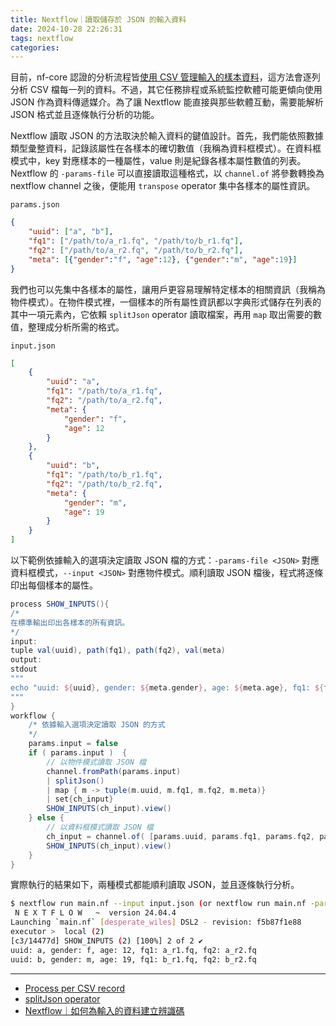 ```yaml
---
title: Nextflow｜讀取儲存於 JSON 的輸入資料
date: 2024-10-28 22:26:31
tags: nextflow
categories:
---
```


目前，nf-core 認證的分析流程皆[使用 CSV 管理輸入的樣本資料](https://nextflow-io.github.io/patterns/process-per-csv-record/)，這方法會逐列分析 CSV 檔每一列的資料。不過，其它任務排程或系統監控軟體可能更傾向使用 JSON 作為資料傳遞媒介。為了讓 Nextflow 能直接與那些軟體互動，需要能解析 JSON 格式並且逐條執行分析的功能。

<!-- more -->

Nextflow 讀取 JSON 的方法取決於輸入資料的鍵值設計。首先，我們能依照數據類型彙整資料，記錄該屬性在各樣本的確切數值（我稱為資料框模式）。在資料框模式中，key 對應樣本的一種屬性，value 則是紀錄各樣本屬性數值的列表。Nextflow 的 `-params-file` 可以直接讀取這種格式，以 `channel.of` 將參數轉換為 nextflow channel 之後，便能用 `transpose` operator 集中各樣本的屬性資訊。

`params.json`
```json
{
	"uuid": ["a", "b"],
	"fq1": ["/path/to/a_r1.fq", "/path/to/b_r1.fq"],
	"fq2": ["/path/to/a_r2.fq", "/path/to/b_r2.fq"],
	"meta": [{"gender":"f", "age":12}, {"gender":"m", "age":19}]
}
```

我們也可以先集中各樣本的屬性，讓用戶更容易理解特定樣本的相關資訊（我稱為物件模式）。在物件模式裡，一個樣本的所有屬性資訊都以字典形式儲存在列表的其中一項元素內，它依賴 `splitJson` operator 讀取檔案，再用 `map` 取出需要的數值，整理成分析所需的格式。

`input.json` 
```json
[
	{
		"uuid": "a",
		"fq1": "/path/to/a_r1.fq",
		"fq2": "/path/to/a_r2.fq",
		"meta": {
			"gender": "f",
			"age": 12
		}
	},
	{
		"uuid": "b",
		"fq1": "/path/to/b_r1.fq",
		"fq2": "/path/to/b_r2.fq",
		"meta": {
			"gender": "m",
			"age": 19
		}
	}
]
```

以下範例依據輸入的選項決定讀取 JSON 檔的方式：`-params-file <JSON>` 對應資料框模式，`--input <JSON>` 對應物件模式。順利讀取 JSON 檔後，程式將逐條印出每個樣本的屬性。

```groovy
process SHOW_INPUTS(){
/*
在標準輸出印出各樣本的所有資訊。
*/
input:
tuple val(uuid), path(fq1), path(fq2), val(meta)
output:
stdout
""" 
echo "uuid: ${uuid}, gender: ${meta.gender}, age: ${meta.age}, fq1: ${fq1}, fq2: ${fq2}"
"""
}
workflow {
	/* 依據輸入選項決定讀取 JSON 的方式
	*/
	params.input = false
	if ( params.input )  {
		// 以物件模式讀取 JSON 檔
		channel.fromPath(params.input)
		| splitJson()
		| map { m -> tuple(m.uuid, m.fq1, m.fq2, m.meta)}
		| set{ch_input}
		SHOW_INPUTS(ch_input).view()
	} else {
		// 以資料框模式讀取 JSON 檔
		ch_input = channel.of( [params.uuid, params.fq1, params.fq2, params.meta] ).transpose()
		SHOW_INPUTS(ch_input).view()
	}
}
```

實際執行的結果如下，兩種模式都能順利讀取 JSON，並且逐條執行分析。

```bash
$ nextflow run main.nf --input input.json (or nextflow run main.nf -params-file params.json)
 N E X T F L O W   ~  version 24.04.4
Launching `main.nf` [desperate_wiles] DSL2 - revision: f5b87f1e88
executor >  local (2)
[c3/14477d] SHOW_INPUTS (2) [100%] 2 of 2 ✔
uuid: a, gender: f, age: 12, fq1: a_r1.fq, fq2: a_r2.fq
uuid: b, gender: m, age: 19, fq1: b_r1.fq, fq2: b_r2.fq
```

---

- [Process per CSV record](https://nextflow-io.github.io/patterns/process-per-csv-record/)
- [splitJson operator](https://www.nextflow.io/docs/latest/reference/operator.html#splitjson)
- [Nextflow｜如何為輸入的資料建立辨識碼](https://5uperb0y.com/nextflow-combine-data-into-a-tuple-with-key/)